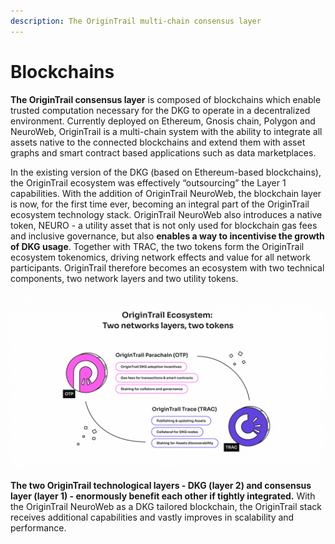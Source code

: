 ```yaml
---
description: The OriginTrail multi-chain consensus layer
---
```


# Blockchains

**The OriginTrail consensus layer** is composed of blockchains which enable trusted computation necessary for the DKG to operate in a decentralized environment. Currently deployed on Ethereum, Gnosis chain, Polygon and NeuroWeb, OriginTrail is a multi-chain system with the ability to integrate all assets native to the connected blockchains and extend them with asset graphs and smart contract based applications such as data marketplaces.&#x20;

In the existing version of the DKG (based on Ethereum-based blockchains), the OriginTrail ecosystem was effectively “outsourcing” the Layer 1 capabilities. With the addition of OriginTrail NeuroWeb, the blockchain layer is now, for the first time ever, becoming an integral part of the OriginTrail ecosystem technology stack. OriginTrail NeuroWeb also introduces a native token, NEURO - a utility asset that is not only used for blockchain gas fees and inclusive governance, but also **enables a way to incentivise the growth of DKG usage**. Together with TRAC, the two tokens form the OriginTrail ecosystem tokenomics, driving network effects and value for all network participants. OriginTrail therefore becomes an ecosystem with two technical components, two network layers and two utility tokens.



![](<../.gitbook/assets/image (7).png>)



**The two OriginTrail technological layers - DKG (layer 2) and consensus layer (layer 1) - enormously benefit each other if tightly integrated.** With the OriginTrail NeuroWeb as a DKG tailored blockchain, the OriginTrail stack receives additional capabilities and vastly improves in scalability and performance.
